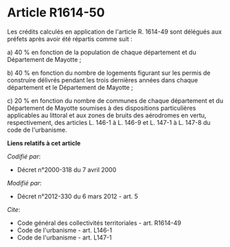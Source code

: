 # Article R1614-50

Les crédits calculés en application de l'article R. 1614-49 sont délégués aux préfets après avoir été répartis comme suit : 

a) 40 % en fonction de la population de chaque département et du Département de Mayotte ; 

b) 40 % en fonction du nombre de logements figurant sur les permis de construire délivrés pendant les trois dernières années
dans chaque département et le Département de Mayotte ; 

c) 20 % en fonction du nombre de communes de chaque département et du Département de Mayotte soumises à des dispositions
particulières applicables au littoral et aux zones de bruits des aérodromes en vertu, respectivement, des articles L. 146-1 à
L. 146-9 et L. 147-1 à L. 147-8 du code de l'urbanisme.

**Liens relatifs à cet article**

_Codifié par_:

  - Décret n°2000-318 du 7 avril 2000

_Modifié par_:

  - Décret n°2012-330 du 6 mars 2012 - art. 5

_Cite_:

  - Code général des collectivités territoriales - art. R1614-49
  - Code de l'urbanisme - art. L146-1
  - Code de l'urbanisme - art. L147-1
